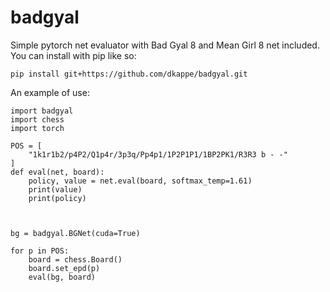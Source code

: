 # badgyal

Simple pytorch net evaluator with Bad Gyal 8 and Mean Girl 8 net included. You can install with pip like so:

```
pip install git+https://github.com/dkappe/badgyal.git
```

An example of use:

```
import badgyal
import chess
import torch

POS = [
    "1k1r1b2/p4P2/Q1p4r/3p3q/Pp4p1/1P2P1P1/1BP2PK1/R3R3 b - -"
]
def eval(net, board):
    policy, value = net.eval(board, softmax_temp=1.61)
    print(value)
    print(policy)
    


bg = badgyal.BGNet(cuda=True)

for p in POS:
    board = chess.Board()
    board.set_epd(p)
    eval(bg, board)
```
